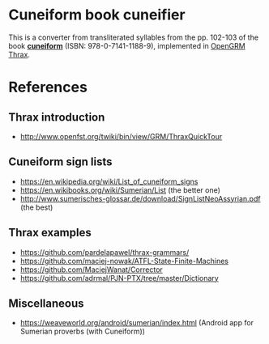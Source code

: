 # Cuneiform book cuneifier

This is a converter from transliterated syllables from the pp. 102-103 of the book [**cuneiform**](https://www.britishmuseumshoponline.org/cuneiform.html) (ISBN: 978-0-7141-1188-9), implemented in [OpenGRM Thrax](http://www.opengrm.org/twiki/bin/view/GRM/Thrax).


# References

## Thrax introduction
* http://www.openfst.org/twiki/bin/view/GRM/ThraxQuickTour

## Cuneiform sign lists
* https://en.wikipedia.org/wiki/List_of_cuneiform_signs
* https://en.wikibooks.org/wiki/Sumerian/List (the better one)
* http://www.sumerisches-glossar.de/download/SignListNeoAssyrian.pdf (the best)

## Thrax examples
* https://github.com/pardelapawel/thrax-grammars/
* https://github.com/maciej-nowak/ATFL-State-Finite-Machines
* https://github.com/MaciejWanat/Corrector
* https://github.com/adrmal/PJN-PTX/tree/master/Dictionary

## Miscellaneous
* https://weaveworld.org/android/sumerian/index.html (Android app for Sumerian proverbs (with Cuneiform))


